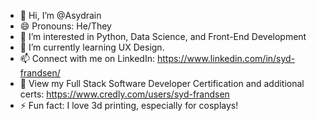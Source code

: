 - 👋 Hi, I’m @Asydrain
- 😄 Pronouns: He/They
- 👀 I’m interested in Python, Data Science, and Front-End Development
- 🌱 I’m currently learning UX Design. 
- 📫 Connect with me on LinkedIn: https://www.linkedin.com/in/syd-frandsen/
- 📜 View my Full Stack Software Developer Certification and additional certs: https://www.credly.com/users/syd-frandsen
- ⚡ Fun fact: I love 3d printing, especially for cosplays!
<!---💞️ I’m looking to collaborate on ... --->

<!---
Asydrain/Asydrain is a ✨ special ✨ repository because its `README.md` (this file) appears on your GitHub profile.
You can click the Preview link to take a look at your changes.
--->
